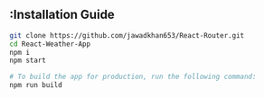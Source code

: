 ## :Installation Guide

```sh
git clone https://github.com/jawadkhan653/React-Router.git
cd React-Weather-App
npm i
npm start

# To build the app for production, run the following command:
npm run build
```